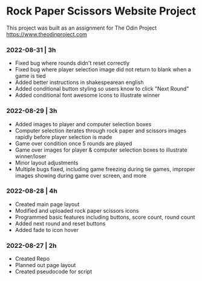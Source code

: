 # Rock Paper Scissors Website Project

This project was built as an assignment for The Odin Project
https://www.theodinproject.com

### 2022-08-31 | 3h
- Fixed bug where rounds didn't reset correctly
- Fixed bug where player selection image did not return to blank when a game is tied
- Added better instructions in shakespearean english
- Added conditional button styling so users know to click "Next Round"
- Added conditional font awesome icons to illustrate winner

### 2022-08-29 | 3h
- Added images to player and computer selection boxes
- Computer selection iterates through rock paper and scissors images rapidly before player selection is made
- Game over condition once 5 rounds are played
- Game over images for player & computer selection boxes to illustrate winner/loser
- Minor layout adjustments
- Multiple bugs fixed, including game freezing during tie games, improper images showing during game over screen, and more

### 2022-08-28 | 4h
- Created main page layout
- Modified and uploaded rock paper scissors icons
- Programmed basic features including buttons, score count, round count
- Added next round and reset buttons
- Added fade to icon hover

### 2022-08-27 | 2h
- Created Repo
- Planned out page layout
- Created pseudocode for script
